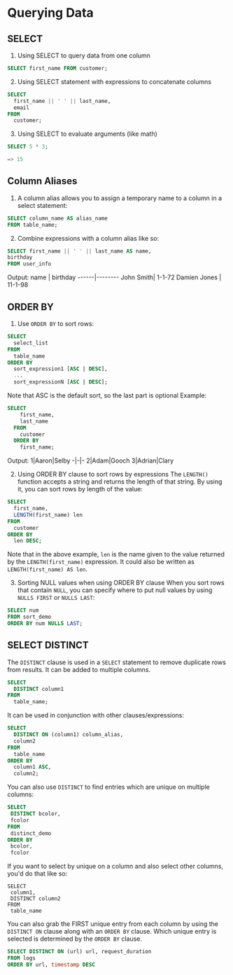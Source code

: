 # Querying Data

## SELECT

1. Using SELECT to query data from one column
```SQL
SELECT first_name FROM customer;
```

2. Using SELECT statement with expressions to concatenate columns
```SQL
SELECT
  first_name || ' ' || last_name,
  email
FROM
  customer;
  ```
  
 3. Using SELECT to evaluate arguments (like math)
 ```SQL
 SELECT 5 * 3;
 
 => 15
 ```

## Column Aliases

1. A column alias allows you to assign a temporary name to a column in a select statement:
```SQL
SELECT column_name AS alias_name
FROM table_name;
```
2. Combine expressions with a column alias like so:
```SQL
SELECT first_name || ' ' || last_name AS name,
birthday
FROM user_info
```
Output: 
 name | birthday 
------|--------
 John Smith| 1-1-72 
 Damien Jones | 11-1-98
 
 ## ORDER BY
 
 1. Use `ORDER BY` to sort rows:
```SQL
SELECT 
  select_list
FROM
  table_name
ORDER BY
  sort_expression1 [ASC | DESC],
  ...
  sort_expressionN [ASC | DESC];
  ```
  Note that ASC is the default sort, so the last part is optional
  Example:

```SQL
SELECT
    first_name,
    last_name
  FROM
    customer
  ORDER BY
    first_name;
```
Output:
1|Aaron|Selby
-|-|-
2|Adam|Gooch
3|Adrian|Clary

2. Using ORDER BY clause to sort rows by expressions
The `LENGTH()` function accepts a string and returns the length of that string. By using it, you can sort rows by length of the value:
```SQL
SELECT
  first_name,
  LENGTH(first_name) len
FROM
  customer
ORDER BY
  len DESC;
  ```
  Note that in the above example, `len` is the name given to the value returned by the `LENGTH(first_name)` expression. It could also be written as ` LENGTH(first_name) AS len`.
  
  3. Sorting NULL values when using ORDER BY clause 
  When you sort rows that contain `NULL`, you can specify where to put null values by using `NULLS FIRST` or `NULLS LAST`:
  ```SQL
  SELECT num
  FROM sort_demo
  ORDER BY num NULLS LAST;
  ```

## SELECT DISTINCT

The `DISTINCT` clause is used in a `SELECT` statement to remove duplicate rows from results. It can be added to multiple columns.
```SQL
SELECT
  DISTINCT column1
FROM
  table_name;
  ```
It can be used in conjunction with other clauses/expressions:
```SQL
SELECT
  DISTINCT ON (column1) column_alias,
  column2
FROM
  table_name
ORDER BY
  column1 ASC,
  column2;
  ```
 You can also use `DISTINCT` to find entries which are unique on multiple columns:
 ```SQL
 SELECT
  DISTINCT bcolor,
  fcolor
FROM
  distinct_demo
ORDER BY
  bcolor,
  fcolor
 ```
 
 If you want to select by unique on a column and also select other columns, you'd do that like so:
 ```postgreSQL
 SELECT
  column1,
  DISTINCT column2
FROM
  table_name
 
 ```
 
 You can also grab the FIRST unique entry from each column by using the `DISTINCT ON` clause along with an `ORDER BY` clause. Which unique entry is selected is determined by the `ORDER BY` clause.
 ```SQL
 SELECT DISTINCT ON (url) url, request_duration
 FROM logs
 ORDER BY url, timestamp DESC
 ```

